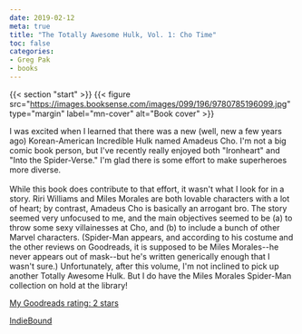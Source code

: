 ```yaml
---
date: 2019-02-12
meta: true
title: "The Totally Awesome Hulk, Vol. 1: Cho Time"
toc: false
categories:
- Greg Pak
- books
---
```


{{< section "start" >}}
{{< figure src="https://images.booksense.com/images/099/196/9780785196099.jpg" type="margin" label="mn-cover" alt="Book cover" >}}

I was excited when I learned that there was a new (well, new a few years ago) Korean-American Incredible Hulk named Amadeus Cho. I'm not a big comic book person, but I've recently really enjoyed both "Ironheart" and "Into the Spider-Verse." I'm glad there is some effort to make superheroes more diverse.<br /><br />While this book does contribute to that effort, it wasn't what I look for in a story. Riri Williams and Miles Morales are both lovable characters with a lot of heart; by contrast, Amadeus Cho is basically an arrogant bro. The story seemed very unfocused to me, and the main objectives seemed to be (a) to throw some sexy villainesses at Cho, and (b) to include a bunch of other Marvel characters. (Spider-Man appears, and according to his costume and the other reviews on Goodreads, it is supposed to be Miles Morales--he never appears out of mask--but he's written generically enough that I wasn't sure.) Unfortunately, after this volume, I'm not inclined to pick up another Totally Awesome Hulk. But I do have the Miles Morales Spider-Man collection on hold at the library!

[My Goodreads rating: 2 stars](https://www.goodreads.com/review/show/2702894671)  

[IndieBound](https://www.indiebound.org/book/9780785196099)
